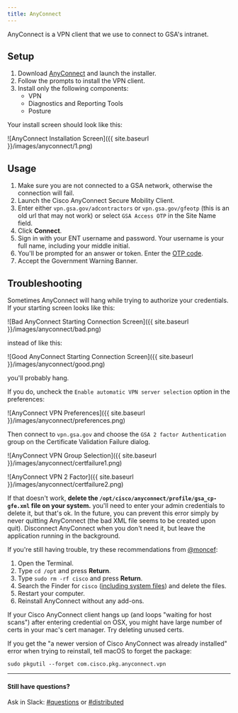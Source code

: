 ```yaml
---
title: AnyConnect
---
```


AnyConnect is a VPN client that we use to connect to GSA's intranet.

## Setup

1. Download [AnyConnect](https://drive.google.com/open?id=0B4CdALyekcYXOWNaeVRSZy05TXM) and launch the installer.
2. Follow the prompts to install the VPN client.
3. Install only the following components:
      * VPN
      * Diagnostics and Reporting Tools
      * Posture

Your install screen should look like this:

![AnyConnect Installation Screen]({{ site.baseurl }}/images/anyconnect/1.png)

## Usage

1. Make sure you are not connected to a GSA network, otherwise the connection will fail.
2. Launch the Cisco AnyConnect Secure Mobility Client.
3. Enter either `vpn.gsa.gov/adcontractors` or `vpn.gsa.gov/gfeotp` (this is an old url that may not work) or select `GSA Access OTP` in the Site Name field.
4. Click **Connect**.
5. Sign in with your ENT username and password. Your username is your full name, including your middle initial.
6. You'll be prompted for an answer or token. Enter the [OTP code](/distributed#otp).
7. Accept the Government Warning Banner.

## Troubleshooting

Sometimes AnyConnect will hang while trying to authorize your credentials. If your starting screen looks like this:

 ![Bad AnyConnect Starting Connection Screen]({{ site.baseurl }}/images/anyconnect/bad.png)

 instead of like this:

 ![Good AnyConnect Starting Connection Screen]({{ site.baseurl }}/images/anyconnect/good.png)

 you'll probably hang.

 If you do, uncheck the `Enable automatic VPN server selection` option in the preferences:

 ![AnyConnect VPN Preferences]({{ site.baseurl }}/images/anyconnect/preferences.png)

Then connect to `vpn.gsa.gov` and choose the `GSA 2 factor Authentication` group on the Certificate Validation Failure dialog.

 ![AnyConnect VPN Group Selection]({{ site.baseurl }}/images/anyconnect/certfailure1.png)

 ![AnyConnect VPN 2 Factor]({{ site.baseurl }}/images/anyconnect/certfailure2.png)

 If that doesn't work, **delete the `/opt/cisco/anyconnect/profile/gsa_cp-gfe.xml` file on your system.** you'll need to enter your admin credentials to delete it, but that's ok. In the future, you can prevent this error simply by never quitting AnyConnect (the bad XML file seems to be created upon quit). Disconnect AnyConnect when you don't need it, but leave the application running in the background.

If you're still having trouble, try these recommendations from [@moncef](https://gsa-tts.slack.com/team/moncef):

1. Open the Terminal.
2. Type `cd /opt` and press **Return**.
3. Type `sudo rm -rf cisco` and press **Return**.
4. Search the Finder for `cisco` ([including system files](https://support.apple.com/en-us/HT202121)) and delete the files.
5. Restart your computer.
6. Reinstall AnyConnect without any add-ons.

If your Cisco AnyConnect client hangs up (and loops "waiting for host scans") after entering credential on OSX, you might have large number of certs in your mac's cert manager. Try deleting unused certs.  

If you get the "a newer version of Cisco AnyConnect was already installed" error when trying to reinstall, tell macOS to forget the package:

```
sudo pkgutil --forget com.cisco.pkg.anyconnect.vpn
```

---

#### Still have questions?

Ask in Slack: [#questions](https://gsa-tts.slack.com/messages/questions/) or [#distributed](https://gsa-tts.slack.com/messages/distributed/)
